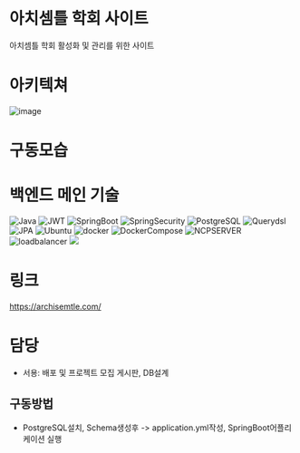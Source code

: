 # 아치셈틀 학회 사이트
아치셈틀 학회 활성화 및 관리를 위한 사이트

# 아키텍쳐
![image](https://github.com/user-attachments/assets/77c44d8c-5e40-4950-bdbc-d8f227b0d218)



# 구동모습


# 백엔드 메인 기술
 ![Java](https://img.shields.io/badge/java-%23ED8B00.svg?style=for-the-badge&logo=openjdk&logoColor=white) ![JWT](https://img.shields.io/badge/JWT-black?style=for-the-badge&logo=JSON%20web%20tokens) ![SpringBoot](https://img.shields.io/badge/springboot-6DB33F?style=for-the-badge&logo=springboot&logoColor=white) ![SpringSecurity](https://img.shields.io/badge/springsecurity-6DB33F?style=for-the-badge&logo=springsecurity&logoColor=white) ![PostgreSQL](https://img.shields.io/badge/postgresql-%234169E1?style=for-the-badge&logo=postgresql&logoColor=white)  ![Querydsl](https://img.shields.io/badge/Querydsl-007ACC?style=for-the-badge&logo=Querydsl&logoColor=white)  ![JPA](https://img.shields.io/badge/JPA-%2334E27A?style=for-the-badge&logo=JPA&logoColor=white) ![Ubuntu](https://img.shields.io/badge/Ubuntu-%23E95420?style=for-the-badge&logo=ubuntu&logoColor=white) ![docker](https://img.shields.io/badge/docker-2496ED?style=for-the-badge&logo=docker&logoColor=white) ![DockerCompose](https://img.shields.io/badge/dockercompose-%232496ED?style=for-the-badge&logo=dockercompose&logoColor=white) ![NCPSERVER](https://img.shields.io/badge/ncpserver-%2300BF6F?style=for-the-badge&logo=amazonec2&logoColor=white) ![loadbalancer](https://img.shields.io/badge/loadbalancer-%238C4FFF?style=for-the-badge&logo=awselasticloadbalancing&logoColor=white) <img src="https://img.shields.io/badge/githubactions-2088FF?style=for-the-badge&logo=githubactions&logoColor=white">

# 링크
https://archisemtle.com/

# 담당 
 - 서용: 배포 및 프로젝트 모집 게시판, DB설계

## 구동방법
 - PostgreSQL설치, Schema생성후 -> application.yml작성, SpringBoot어플리케이션 실행
